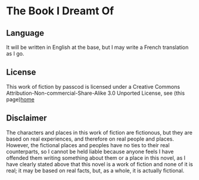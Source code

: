 The Book I Dreamt Of
====================

Language
--------

It will be written in English at the base, but I may write a French translation as I go.

License
-------

This work of fiction by passcod is licensed under a
Creative Commons Attribution-Non-commercial-Share-Alike 3.0 Unported License, see (this page)[home]

[home]: <http://passcod.webege.com/thebook>

Disclaimer
----------

The characters and places in this work of fiction are fictionous, but they are based on real
experiences, and therefore on real people and places. However, the fictional places and peoples
have no ties to their real counterparts, so I cannot be held liable because anyone feels I have
offended them writing something about them or a place in this novel, as I have clearly stated
above that this novel is a work of fiction and none of it is real; it may be based on real facts,
but, as a whole, it is actually fictional.
